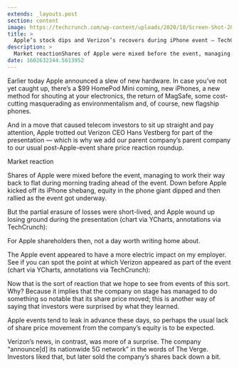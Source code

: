```yaml
--- 
extends: _layouts.post 
section: content 
image: https://techcrunch.com/wp-content/uploads/2020/10/Screen-Shot-2020-10-13-at-1.16.46-PM.jpg?w=719 
title: > 
  Apple’s stock dips and Verizon’s recovers during iPhone event – TechCrunch 
description: > 
  Market reactionShares of Apple were mixed before the event, managing to work their way back to flat during morning trading ahead of the event.Down before Apple kicked off its iPhone shebang, equity in the phone giant dipped and then rallied as the event got underway.The Apple event appeared to have a more electric impact on my employer.Apple events tend to leak in advance these days, so perhaps the usual lack of share price movement from the company’s equity is to be expected.Investors liked that, but later sold the company’s shares back down a bit. 
date: 1602632344.5613952 
--- 
```

Earlier today Apple announced a slew of new hardware. In case you’ve not yet caught up, there’s a $99 HomePod Mini coming, new iPhones, a new method for shouting at your electronics, the return of MagSafe, some cost-cutting masquerading as environmentalism and, of course, new flagship phones.

And in a move that caused telecom investors to sit up straight and pay attention, Apple trotted out Verizon CEO Hans Vestberg for part of the presentation — which is why we add our parent company’s parent company to our usual post-Apple-event share price reaction roundup.

Market reaction

Shares of Apple were mixed before the event, managing to work their way back to flat during morning trading ahead of the event. Down before Apple kicked off its iPhone shebang, equity in the phone giant dipped and then rallied as the event got underway.

But the partial erasure of losses were short-lived, and Apple wound up losing ground during the presentation (chart via YCharts, annotations via TechCrunch):

For Apple shareholders then, not a day worth writing home about.

The Apple event appeared to have a more electric impact on my employer. See if you can spot the point at which Verizon appeared as part of the event (chart via YCharts, annotations via TechCrunch):

Now that is the sort of reaction that we hope to see from events of this sort. Why? Because it implies that the company on stage has managed to do something so notable that its share price moved; this is another way of saying that investors were surprised by what they learned.

Apple events tend to leak in advance these days, so perhaps the usual lack of share price movement from the company’s equity is to be expected.

Verizon’s news, in contrast, was more of a surprise. The company “announce[d] its nationwide 5G network” in the words of The Verge. Investors liked that, but later sold the company’s shares back down a bit.